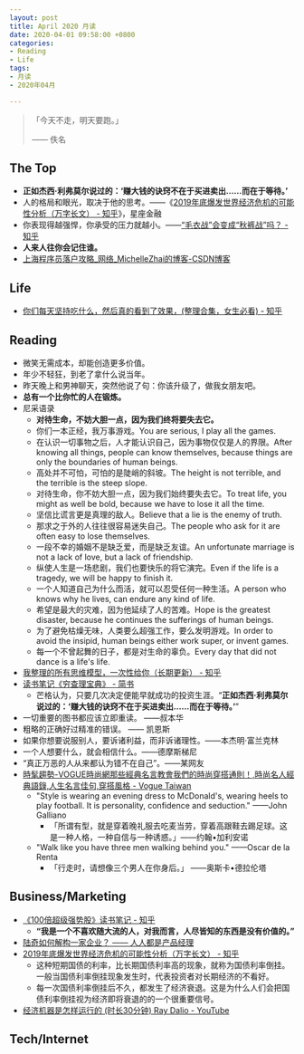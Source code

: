 ```yaml
---
layout: post
title: April 2020 月读
date: 2020-04-01 09:58:00 +0800
categories:
- Reading
- Life
tags:
- 月读
- 2020年04月

---
```


<blockquote class="blockquote-center">
<p>「今天不走，明天要跑。」</p>
<p>—— 佚名</p>
</blockquote>

## The Top

- **正如杰西·利弗莫尔说过的：‘赚大钱的诀窍不在于买进卖出……而在于等待。’**
- 人的格局和眼光，取决于他的思考。——《[2019年底爆发世界经济危机的可能性分析（万字长文） - 知乎](https://zhuanlan.zhihu.com/p/80453724)》，星座金融
- 你表现得越强悍，你承受的压力就越小。——[“毛衣战”会变成“秋裤战”吗？ - 知乎](https://zhuanlan.zhihu.com/p/35009668)
- **人来人往你会记住谁。**
- [上海程序员落户攻略_网络_MichelleZhai的博客-CSDN博客](https://blog.csdn.net/MichelleZhai/article/details/97634934)


## Life

- [你们每天坚持吃什么，然后真的看到了效果，(整理合集，女生必看) - 知乎](https://zhuanlan.zhihu.com/p/23096055)


## Reading

- 微笑无需成本，却能创造更多价值。
- 年少不轻狂，到老了拿什么说当年。
- 昨天晚上和男神聊天，突然他说了句：你该升级了，做我女朋友吧。
- **总有一个比你忙的人在锻炼。**
- 尼采语录
	- **对待生命，不妨大胆一点，因为我们终将要失去它。**
	- 你们一本正经，我万事游戏。You are serious, I play all the games. 
	- 在认识一切事物之后，人才能认识自己，因为事物仅仅是人的界限。After knowing all things, people can know themselves, because things are only the boundaries of human beings.
	- 高处并不可怕，可怕的是陡峭的斜坡。The height is not terrible, and the terrible is the steep slope.
	- 对待生命，你不妨大胆一点，因为我们始终要失去它。To treat life, you might as well be bold, because we have to lose it all the time.
	- 坚信比谎言更是真理的敌人。Believe that a lie is the enemy of truth.
	- 那求之于外的人往往很容易迷失自己。The people who ask for it are often easy to lose themselves.
	- 一段不幸的婚姻不是缺乏爱，而是缺乏友谊。An unfortunate marriage is not a lack of love, but a lack of friendship.
	- 纵使人生是一场悲剧，我们也要快乐的将它演完。Even if the life is a tragedy, we will be happy to finish it.
	- 一个人知道自己为什么而活，就可以忍受任何一种生活。A person who knows why he lives, can endure any kind of life.
	- 希望是最大的灾难，因为他延续了人的苦难。Hope is the greatest disaster, because he continues the sufferings of human beings.
	- 为了避免枯燥无味，人类要么超强工作，要么发明游戏。In order to avoid the insipid, human beings either work super, or invent games.
	- 每一个不曾起舞的日子，都是对生命的辜负。Every day that did not dance is a life's life.
- [我整理的所有思维模型，一次性给你（长期更新） - 知乎](https://zhuanlan.zhihu.com/p/27517239)
- [读书笔记《穷查理宝典》 - 简书](https://www.jianshu.com/p/8e1162d7f9b8)
	- 芒格认为，只要几次决定便能早就成功的投资生涯。“**正如杰西·利弗莫尔说过的：‘赚大钱的诀窍不在于买进卖出……而在于等待。’**”
- 一切重要的图书都应该立即重读。 ——叔本华
- 粗略的正确好过精准的错误。 —— 凯恩斯
- 如果你想要说服别人，要诉诸利益，而非诉诸理性。——本杰明·富兰克林
- 一个人想要什么，就会相信什么。——德摩斯梯尼
- “真正万恶的人从来都认为错不在自己”。——某网友
- [時髦趨勢-VOGUE時尚網那些經典名言教會我們的時尚穿搭通則！,時尚名人經典語錄,人生名言佳句,穿搭風格 - Vogue Taiwan](https://www.vogue.com.tw/fashion/content-29134)
	- "Style is wearing an evening dress to McDonald's, wearing heels to play football. It is personality, confidence and seduction." ——John Galliano
		- 「所谓有型，就是穿着晚礼服去吃麦当劳，穿着高跟鞋去踢足球。这是一种人格，一种自信与一种诱惑。」——约翰•加利安诺
	- "Walk like you have three men walking behind you." ——Oscar de la Renta
		- 「行走时，请想像三个男人在你身后。」 ——奥斯卡•德拉伦塔

## Business/Marketing

- [《100倍超级强势股》读书笔记 - 知乎](https://zhuanlan.zhihu.com/p/90518863)
	- **“我是一个不喜欢随大流的人，对我而言，人尽皆知的东西是没有价值的。”**
- [陆奇如何解构一家企业？ —— 人人都是产品经理](http://www.woshipm.com/chuangye/3211381.html)
- [2019年底爆发世界经济危机的可能性分析（万字长文） - 知乎](https://zhuanlan.zhihu.com/p/80453724)
	- 这种短期国债的利率，比长期国债利率高的现象，就称为国债利率倒挂。一般当国债利率倒挂现象发生时，代表投资者对长期经济的不看好。
	- 每一次国债利率倒挂后不久，都发生了经济衰退。这是为什么人们会把国债利率倒挂视为经济即将衰退的的一个很重要信号。
- [经济机器是怎样运行的 (时长30分钟) Ray Dalio - YouTube](https://www.youtube.com/watch?v=rFV7wdEX-Mo)


## Tech/Internet




